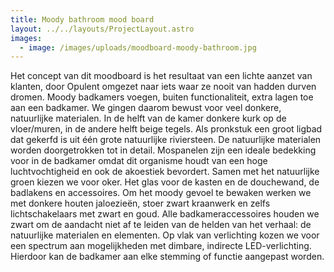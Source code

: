 ```yaml
---
title: Moody bathroom mood board
layout: ../../layouts/ProjectLayout.astro
images:
  - image: /images/uploads/moodboard-moody-bathroom.jpg
---
```

<!--StartFragment-->

Het concept van dit moodboard is het resultaat van een lichte aanzet van klanten, door Opulent omgezet naar iets waar ze nooit van hadden durven dromen. Moody badkamers voegen, buiten functionaliteit, extra lagen toe aan een badkamer. We gingen daarom bewust voor veel donkere, natuurlijke materialen. In de helft van de kamer donkere kurk op de vloer/muren, in de andere helft beige tegels. Als pronkstuk een groot ligbad dat gekerfd is uit één grote natuurlijke riviersteen. De natuurlijke materialen worden doorgetrokken tot in detail. Mospanelen zijn een ideale bedekking voor in de badkamer omdat dit organisme houdt van een hoge luchtvochtigheid en ook de akoestiek bevordert. Samen met het natuurlijke groen kiezen we voor oker. Het glas voor de kasten en de douchewand, de badlakens en accessoires. Om het moody gevoel te bewaken werken we met donkere houten jaloezieën, stoer zwart kraanwerk en zelfs lichtschakelaars met zwart en goud. Alle badkameraccessoires houden we zwart om de aandacht niet af te leiden van de helden van het verhaal: de natuurlijke materialen en elementen. Op vlak van verlichting kozen we voor een spectrum aan mogelijkheden met dimbare, indirecte LED-verlichting. Hierdoor kan de badkamer aan elke stemming of functie aangepast worden.

<!--EndFragment-->